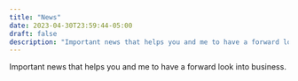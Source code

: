 ```yaml
---
title: "News"
date: 2023-04-30T23:59:44-05:00
draft: false
description: "Important news that helps you and me to have a forward look into business"
---
```

Important news that helps you and me to have a forward look into business.
